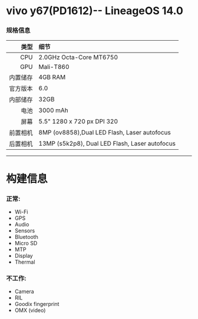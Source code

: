 vivo y67(PD1612)-- LineageOS 14.0
==============

### 规格信息

类型     | 细节
-------:|:---------------------------------------------
CPU     | 2.0GHz Octa-Core MT6750
GPU     | Mali-T860
内置储存  | 4GB RAM
官方版本 | 6.0
内部储存 | 32GB
电池 | 3000 mAh
屏幕 | 5.5" 1280 x 720 px DPI 320
前置相机 | 8MP (ov8858),Dual LED Flash, Laser autofocus
后置相机 | 13MP (s5k2p8), Dual LED Flash, Laser autofocus
---------------------------------------------------------

# 构建信息

### 正常:
 * Wi-Fi
 * GPS
 * Audio
 * Sensors
 * Bluetooth
 * Micro SD
 * MTP
 * Display
 * Thermal

### 不工作:
 * Camera
 * RIL
 * Goodix fingerprint
 * OMX (video)
